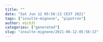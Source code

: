 ```yaml
---
title: ""
date: "Sat Jun 12 05:56:13 CEST 2021"
tags: ["insulte-mignone", "pipotron"]
author: m1ch3l
categories: ["generated"]
slug: "insulte-mignone/2021-06-12-05:56:13"
---
```



